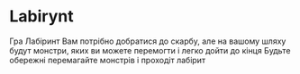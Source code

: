 # Labirynt
Гра Лабіринт
Вам потрібно добратися до скарбу, але на вашому шляху будут монстри, яких ви можете перемогти і легко дойти до кінця
Будьте обережні перемагайте монстрів і проходіт лабірит
